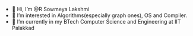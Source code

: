 - 👋 Hi, I’m @R Sowmeya Lakshmi
- 👀 I’m interested in Algorithms(especially graph ones), OS and Compiler.
- 🌱 I’m currently in my BTech Computer Science and Engineering at IIT Palakkad

<!---
112101059-sowmeya/112101059-sowmeya is a ✨ special ✨ repository because its `README.md` (this file) appears on your GitHub profile.
You can click the Preview link to take a look at your changes.
--->
